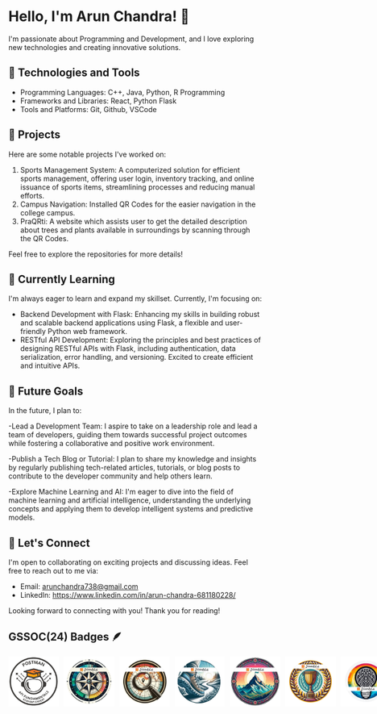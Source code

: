 # Hello, I'm Arun Chandra! 👋

I'm passionate about Programming and Development, and I love exploring new technologies and creating innovative solutions.

## 🚀 Technologies and Tools

- Programming Languages: C++, Java, Python, R Programming
- Frameworks and Libraries: React, Python Flask
- Tools and Platforms: Git, Github, VSCode

## 💼 Projects

Here are some notable projects I've worked on:

1. Sports Management System: A computerized solution for efficient sports management, offering user login, inventory tracking, and online issuance of sports items, streamlining processes and reducing manual efforts.
2. Campus Navigation: Installed QR Codes for the easier navigation in the college campus.
3. PraQRti: A website which assists user to get the detailed description about trees and plants available in surroundings by scanning through the QR Codes.

Feel free to explore the repositories for more details!

## 🌱 Currently Learning

I'm always eager to learn and expand my skillset. Currently, I'm focusing on:

- Backend Development with Flask: Enhancing my skills in building robust and scalable backend applications using Flask, a flexible and user-friendly Python web framework.
- RESTful API Development: Exploring the principles and best practices of designing RESTful APIs with Flask, including authentication, data serialization, error handling, and versioning. Excited to create efficient and intuitive APIs.

## 🔭 Future Goals

In the future, I plan to:

-Lead a Development Team: I aspire to take on a leadership role and lead a team of developers, guiding them towards successful project outcomes while fostering a collaborative and positive work environment.

-Publish a Tech Blog or Tutorial: I plan to share my knowledge and insights by regularly publishing tech-related articles, tutorials, or blog posts to contribute to the developer community and help others learn.

-Explore Machine Learning and AI: I'm eager to dive into the field of machine learning and artificial intelligence, understanding the underlying concepts and applying them to develop intelligent systems and predictive models.

## 🤝 Let's Connect

I'm open to collaborating on exciting projects and discussing ideas. Feel free to reach out to me via:

- Email: arunchandra738@gmail.com
- LinkedIn: https://www.linkedin.com/in/arun-chandra-681180228/

Looking forward to connecting with you!
Thank you for reading!


## GSSOC(24) Badges 🪶
<div style='display:flex; align-items:center; gap: 10px;' align='center'>
<img src="https://raw.githubusercontent.com/girlscript/gssoc-website-new/main/public/badges/postman.png" width="100px" height="100px" />
  <img src="https://github.com/girlscript/gssoc-website-new/blob/main/public/badges/1.png" width="100px" height="100px" />
  <img src="https://github.com/girlscript/gssoc-website-new/blob/main/public/badges/2.png" width="100px" height="100px" />
  <img src="https://github.com/girlscript/gssoc-website-new/blob/main/public/badges/3.png" width="100px" height="100px" />
  <img src="https://github.com/girlscript/gssoc-website-new/blob/main/public/badges/4.png" width="100px" height="100px" />
  <img src="https://github.com/girlscript/gssoc-website-new/blob/main/public/badges/5.png" width="100px" height="100px" />
  <img src="https://github.com/girlscript/gssoc-website-new/blob/main/public/badges/6.png" width="100px" height="100px" />
  <img src="https://github.com/girlscript/gssoc-website-new/blob/main/public/badges/7.png" width="100px" height="100px" />
  <img src="https://github.com/girlscript/gssoc-website-new/blob/main/public/badges/8.png" width="100px" height="100px" />
</div>

